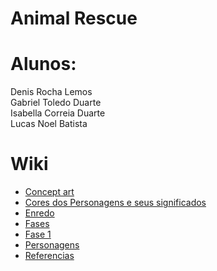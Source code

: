 # Animal Rescue


# Alunos:
Denis Rocha Lemos<br>
Gabriel Toledo Duarte<br>
Isabella Correia Duarte<br>
Lucas Noel Batista<br>


# Wiki #
- <a href="https://github.com/Denis-Rocha/Projeto-SP-470-ANOS/wiki/Concept-art"> Concept art<a>
- <a href="https://github.com/Denis-Rocha/Projeto-SP-470-ANOS/wiki/Visual">Cores dos Personagens e seus significados<a>
- <a href="https://github.com/Denis-Rocha/Projeto-SP-470-ANOS/wiki/Enredo"> Enredo<a>
- <a href="https://github.com/Denis-Rocha/Projeto-SP-470-ANOS/wiki/Fases">Fases<a>
- <a href="https://github.com/Denis-Rocha/Projeto-SP-470-ANOS/wiki/Cena-1‐Pinacoteca-de-São-Paulo-(Unity)">Fase 1<a>
- <a href="https://github.com/Denis-Rocha/Projeto-SP-470-ANOS/wiki/Personagens">Personagens<a>
- <a href="https://github.com/Denis-Rocha/Projeto-SP-470-ANOS/wiki/Refer%C3%AAncias">Referencias<a>
